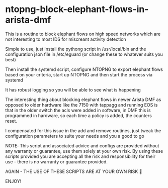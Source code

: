 # ntopng-block-elephant-flows-in-arista-dmf
This is a routine to block elephant flows on high speed networks which are not interesting to most IDS for miscreant activity detection

Simple to use, just install the pythong script in /usr/local/bin and the configuration json file in /etc/eguard (or change these to whatever suits you best)

Then install the systemd script, configure NTOPNG to export elephant flows based on your criteria, start up NTOPNG and then start the process via systemd

It has robust logging so you will be able to see what is happening

The interesting thing about blocking elephant flows in newer Arista DMF as opposed to older hardware like the 7150 with tappagg and running EOS is that in the older switch the acls were added in software, in DMF this is programmed in hardware, so each time a policy is added, the counters reset.

I compensated for this issue in the add and remove routines, just tweak the configuration parameters to suite your needs and you a good to go

NOTE: This script and associated advice and configs are provided without any warranty or guarantee, use them solely at your own risk.
      By using these scripts provided you are accepting all the risk and responsibility for their use - there is no warranty or guarantee provided.

AGAIN - THE USE OF THESE SCRIPTS ARE AT YOUR OWN RISK 👊

ENJOY!
